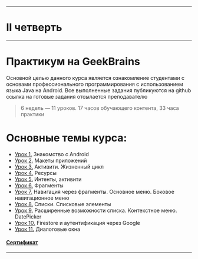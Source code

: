 ___
# II четверть
___
# Практикум на GeekBrains
Основной целью данного курса является ознакомление студентами с основами профессионального программирования с использованием языка Java на Android.
Все выполненные задания публикуются на github ссылка на готовые задания отсылается преподавателю

> 6 недель — 11 уроков. 17 часов обучающего контента, 33 часа практики

# Основные темы курса:
* [Урок 1.](https://github.com/zurbaevi/Introduction-to-Android/tree/main/geekbrains/lesson1) Знакомство с Android
* [Урок 2.](https://github.com/zurbaevi/Introduction-to-Android/tree/main/geekbrains/lesson2) Макеты приложений
* [Урок 3.](https://github.com/zurbaevi/Introduction-to-Android/tree/main/geekbrains/lesson3) Активити. Жизненный цикл
* [Урок 4.](https://github.com/zurbaevi/Introduction-to-Android/tree/main/geekbrains/lesson4) Ресурсы
* [Урок 5.](https://github.com/zurbaevi/Introduction-to-Android/tree/main/geekbrains/lesson5) Интенты, активити
* [Урок 6.](https://github.com/zurbaevi/Introduction-to-Android/tree/main/geekbrains/lesson6) Фрагменты
* [Урок 7.](https://github.com/zurbaevi/Introduction-to-Android/tree/main/geekbrains/lesson7) Навигация через фрагменты. Основное меню. Боковое навигационное меню
* [Урок 8.](https://github.com/zurbaevi/Introduction-to-Android/tree/main/geekbrains/lesson8) Списки. Списковые элементы
* [Урок 9.](https://github.com/zurbaevi/Introduction-to-Android/tree/main/geekbrains/lesson9) Расширенные возможности списка. Контекстное меню. DatePicker
* [Урок 10.](https://github.com/zurbaevi/Introduction-to-Android/tree/main/geekbrains/lesson10) Firestore и аутентификация через Google
* [Урок 11.](https://github.com/zurbaevi/Introduction-to-Android/tree/main/geekbrains/lesson11) Диалоговые окна
#### [Сертификат](https://geekbrains.ru/certificates/1197317)
____
